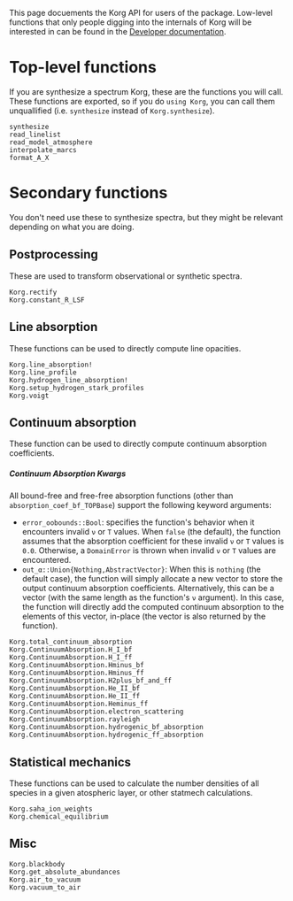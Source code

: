 This page docuements the Korg API for users of the package. Low-level functions that only people 
digging into the internals of Korg will be interested in can be found in the 
[Developer documentation](@ref).

# Top-level functions
If you are synthesize a spectrum Korg, these are the functions you will call.  
These functions are exported, so if you do `using Korg`, you can call them unquallified (i.e.
`synthesize` instead of `Korg.synthesize`).  

```@docs
synthesize
read_linelist
read_model_atmosphere
interpolate_marcs
format_A_X
```

# Secondary functions
You don't need use these to synthesize spectra, but they might be relevant depending on what you are 
doing.

## Postprocessing
These are used to transform observational or synthetic spectra.

```@docs
Korg.rectify
Korg.constant_R_LSF
```

## Line absorption 
These functions can be used to directly compute line opacities. 

```@docs
Korg.line_absorption!
Korg.line_profile
Korg.hydrogen_line_absorption!
Korg.setup_hydrogen_stark_profiles
Korg.voigt
```

## Continuum absorption
These function can be used to directly compute continuum absorption coefficients.

##### Continuum Absorption Kwargs

All bound-free and free-free absorption functions (other than `absorption_coef_bf_TOPBase`) support
the following keyword arguments:

- `error_oobounds::Bool`: specifies the function's behavior when it encounters invalid `ν` or `T`
  values. When `false` (the default), the function assumes that the absorption coefficient for
  these invalid `ν` or `T` values is `0.0`. Otherwise, a `DomainError` is thrown when invalid `ν`
  or `T` values are encountered.
- `out_α::Union{Nothing,AbstractVector}`: When this is `nothing` (the default case), the function
  will simply allocate a new vector to store the output continuum absorption coefficients.
  Alternatively, this can be a vector (with the same length as the function's `ν` argument). In
  this case, the function will directly add the computed continuum absorption to the elements of
  this vector, in-place (the vector is also returned by the function).

```@docs
Korg.total_continuum_absorption
Korg.ContinuumAbsorption.H_I_bf
Korg.ContinuumAbsorption.H_I_ff
Korg.ContinuumAbsorption.Hminus_bf
Korg.ContinuumAbsorption.Hminus_ff
Korg.ContinuumAbsorption.H2plus_bf_and_ff
Korg.ContinuumAbsorption.He_II_bf
Korg.ContinuumAbsorption.He_II_ff
Korg.ContinuumAbsorption.Heminus_ff
Korg.ContinuumAbsorption.electron_scattering
Korg.ContinuumAbsorption.rayleigh
Korg.ContinuumAbsorption.hydrogenic_bf_absorption
Korg.ContinuumAbsorption.hydrogenic_ff_absorption
```

## Statistical mechanics
These functions can be used to calculate the number densities of all species in a given atospheric 
layer, or other statmech calculations. 

```@docs
Korg.saha_ion_weights
Korg.chemical_equilibrium
```

## Misc

```@docs
Korg.blackbody
Korg.get_absolute_abundances
Korg.air_to_vacuum
Korg.vacuum_to_air
```
